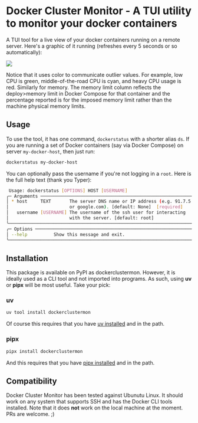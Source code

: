 # Docker Cluster Monitor - A TUI utility to monitor your docker containers

A TUI tool for a live view of your docker containers running on a remote server. Here's a graphic of it running (refreshes every 5 seconds or so automatically):

![](https://mkennedy-shared.nyc3.digitaloceanspaces.com/docker-status.gif)

Notice that it uses color to communicate outlier values. For example, low CPU is green, middle-of-the-road CPU is cyan, and heavy CPU usage is red. Similarly for memory. The memory limit column reflects the deploy>memory limit in Docker Compose for that container and the percentage reported is for the imposed memory limit rather than the machine physical memory limits.

## Usage

To use the tool, it has one command, `dockerstatus` with a shorter alias `ds`. If you are running a set of Docker containers (say via Docker Compose) on server `my-docker-host`, then just run:

```bash
dockerstatus my-docker-host
```

You can optionally pass the username if you're not logging in a `root`. Here is the full help text (thank you Typer):

```bash
 Usage: dockerstatus [OPTIONS] HOST [USERNAME]                          
╭─ Arguments ───────────────────────────────────────────────────────────╮
│ * host     TEXT       The server DNS name or IP address (e.g. 91.7.5.1│ 
│                       or google.com). [default: None]  [required]     │
│   username [USERNAME] The username of the ssh user for interacting    │
│                       with the server. [default: root]                │
╰───────────────────────────────────────────────────────────────────────╯
╭─ Options ─────────────────────────────────────────────────────────────╮
│ --help          Show this message and exit.                           │
╰───────────────────────────────────────────────────────────────────────╯
```

## Installation

This package is available on PyPI as dockerclustermon. However, it is ideally used as a CLI tool 
and not imported into programs. As such, using **uv** or **pipx** will be most useful. Take your pick:

### uv

```bash
uv tool install dockerclustermon
```

Of course this requires that you have 
[uv installed](https://docs.astral.sh/uv/getting-started/installation/) 
and in the path.

### pipx

```bash
pipx install dockerclustermon
```

And this requires that you have [pipx installed](https://pipx.pypa.io/stable/installation/) 
and in the path.


Compatibility
-------------

Docker Cluster Monitor has been tested against Ubunutu Linux. It should work on any system that 
supports SSH and has the Docker CLI tools installed. Note that it does **not** work on the local 
machine at the moment. PRs are welcome. ;)